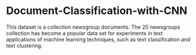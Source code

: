 # Document-Classification-with-CNN
This dataset is a collection newsgroup documents. The 20 newsgroups collection has become a popular data set for experiments in text applications of machine learning techniques, such as text classification and text clustering.
